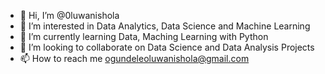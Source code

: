 - 👋 Hi, I’m @0luwanishola
- 👀 I’m interested in Data Analytics, Data Science and Machine Learning
- 🌱 I’m currently learning Data, Maching Learning with Python
- 💞️ I’m looking to collaborate on Data Science and Data Analysis Projects
- 📫 How to reach me ogundeleoluwanishola@gmail.com

<!---
0luwanishola/0luwanishola is a ✨ special ✨ repository because its `README.md` (this file) appears on your GitHub profile.
You can click the Preview link to take a look at your changes.
--->
